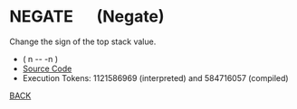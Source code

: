 # NEGATE &emsp; (Negate)
Change the sign of the top stack value.
* ( n -- -n )
* [Source Code](../words/core/Negate.cs)
* Execution Tokens: 1121586969 (interpreted) and 584716057 (compiled)


[BACK](builtins.md#Negate)
